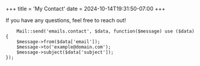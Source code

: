 +++
title = 'My Contact'
date = 2024-10-14T19:31:50-07:00
+++

If you have any questions, feel free to reach out!

        Mail::send('emails.contact', $data, function($message) use ($data){
        $message->from($data['email']);
        $message->to('example@domain.com');
        $message->subject($data['subject']);
    });
